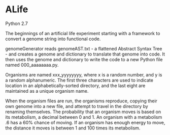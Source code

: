 # ALife
Python 2.7

The beginnings of an artificial life experiment starting with a framework to convert a genome string into functional code.


genomeGenerator reads genomeAST.txt - a flattened Abstract Syntax Tree - and creates a genome and dictionary to translate that genome into code.  It then uses the genome and dictionary to write the code to a new Python file named 000_aaaaaaaa.py.


Organisms are named xxx_yyyyyyyy, where x is a random number, and y is a random alphanumeric. 
The first three characters are used to indicate location in an alphabetically-sorted directory, and the last eight are maintained as a unique organism name.

When the organism files are run, the organisms reproduce, copying their own genome into a new file, and attempt to travel in the directory by renaming themselves.
The probability that an organism moves is based on its metabolism, a decimal between 0 and 1.  An organism with a metabolism .6 has a 60% chance of moving.
If an organism has enough energy to move, the distance it moves is between 1 and 100 times its metabolism.  



